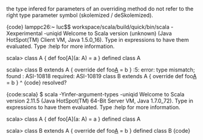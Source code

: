 the type infered for parameters of an overriding method do not refer to the right type parameter symbol (skolemized / deSkolemized).

{code}
lamppc26:~ luc$$ workspace/scala/build/quick/bin/scala -Xexperimental -uniqid
Welcome to Scala version (unknown) (Java HotSpot(TM) Client VM, Java 1.5.0_16).
Type in expressions to have them evaluated.
Type :help for more information.

scala> class A { def foo[A](a: A) = a }
defined class A

scala> class B extends A { override def foo[A](b) = b }
<console>:5: error: type mismatch;
 found   : ASI-10818
 required: ASI-10819
       class B extends A { override def foo[A](b) = b }
                                                    ^
{code}
resolved?

{code:scala}
$ scala -Yinfer-argument-types -uniqid
Welcome to Scala version 2.11.5 (Java HotSpot(TM) 64-Bit Server VM, Java 1.7.0_72).
Type in expressions to have them evaluated.
Type :help for more information.

scala> class A { def foo[A](a: A) = a }
defined class A

scala> class B extends A { override def foo[A](b) = b }
defined class B
{code}
